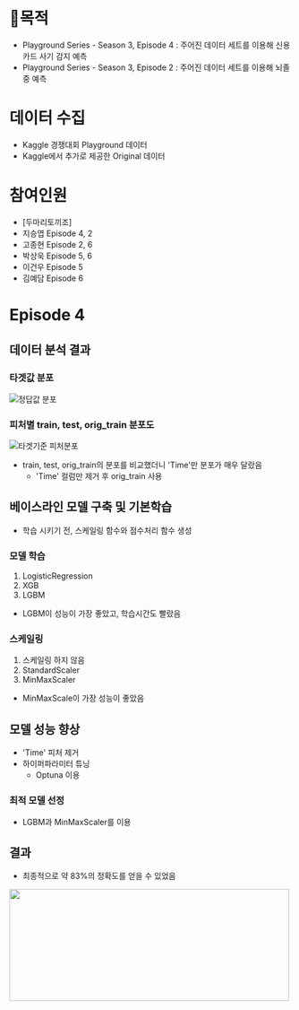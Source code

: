 # 🙌목적

- Playground Series - Season 3, Episode 4 : 주어진 데이터 세트를 이용해 신용카드 사기 감지 예측
- Playground Series - Season 3, Episode 2 : 주어진 데이터 세트를 이용해 뇌졸중 예측

# 데이터 수집
- Kaggle 경쟁대회 Playground 데이터
- Kaggle에서 추가로 제공한 Original 데이터

# 참여인원
- [두마리토끼조]
- 지승엽 Episode 4, 2
- 고종현 Episode 2, 6
- 박상욱 Episode 5, 6
- 이건우 Episode 5
- 김예담 Episode 6

# Episode 4

## 데이터 분석 결과
### 타겟값 분포
![정답값 분포](https://user-images.githubusercontent.com/125621591/229060796-2fb21c7a-0928-4998-bd2f-75de5ae38d0b.png)
### 피처별 train, test, orig_train 분포도
![타겟기준 피처분포](https://user-images.githubusercontent.com/125621591/229063491-f727980c-a093-4609-9cb5-ad7e3c079b66.png)
- train, test, orig_train의 분포를 비교했더니 'Time'만 분포가 매우 달랐음
  - 'Time' 컬럼만 제거 후 orig_train 사용

## 베이스라인 모델 구축 및 기본학습
- 학습 시키기 전, 스케일링 함수와 점수처리 함수 생성

### 모델 학습
1. LogisticRegression
2. XGB
3. LGBM
- LGBM이 성능이 가장 좋았고, 학습시간도 빨랐음

### 스케일링
1. 스케일링 하지 않음
2. StandardScaler
3. MinMaxScaler
- MinMaxScale이 가장 성능이 좋았음

## 모델 성능 향상
- 'Time' 피처 제거
- 하이퍼파라미터 튜닝
  - Optuna 이용

### 최적 모델 선정
- LGBM과 MinMaxScaler를 이용

## 결과
- 최종적으로 약 83%의 정확도를 얻을 수 있었음
<img src="https://user-images.githubusercontent.com/125621591/229071188-2090ff3e-28d9-42a1-a426-d69623709f1d.png" width="500" height="200"/>
